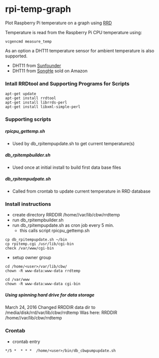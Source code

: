 # rpi-temp-graph
Plot Raspberry Pi temperature on a graph using [RRD](https://oss.oetiker.ch/rrdtool/)

Temperature is read from the Raspberry Pi CPU temperature using:
```
vcgencmd measure_temp
```
As an option a DHT11 temperature sensor for ambient temperature is also supported.
* DHT11 from [Sunfounder](https://www.sunfounder.com/humiture-sensor-module.html)
* DHT11 from [SongHe](https://www.amazon.com/gp/product/B07T7ZR7MS/ref=ppx_yo_dt_b_search_asin_title) sold on Amazon

### Intall RRDtool and Supporting Programs for Scripts

```
apt-get update
apt-get install rrdtool
apt-get install librrds-perl
apt-get install libxml-simple-perl
```

### Supporting scripts

##### rpicpu_gettemp.sh
* Used by db_rpitempupdate.sh to get current temperature(s)
##### db_rpitempbuilder.sh
* Used once at initial install to build first data base files
##### db_rpitempudpate.sh
* Called from crontab to update current temperature in RRD database


### Install instructions

* create directory RRDDIR /home/<user>/var/lib/cbw/rrdtemp
* run db_rpitempbuilder.sh
* run db_rpitempupdate.sh as cron job every 5 min.
  * this calls script rpicpu_gettemp.sh

```
cp db_rpitempupdate.sh ~/bin
cp rpitemp.cgi /usr/lib/cgi-bin
check /var/www/cgi-bin
```
* setup owner group

```
cd /home/<user>/var/lib/cbw/
chown -R www-data:www-data rrdtemp
```

```
cd /var/www
chown -R www-data:www-data cgi-bin
```

##### Using spinning hard drive for data storage
March 24, 2016
Changed RRDDIR data dir to /media/disk/rrd/var/lib/cbw/rrdtemp
Was here: RRDDIR /home/<user>/var/lib/cbw/rrdtemp

### Crontab

* crontab entry
```
*/5 *  * * *  /home/<user>/bin/db_cbwpumpupdate.sh
```
